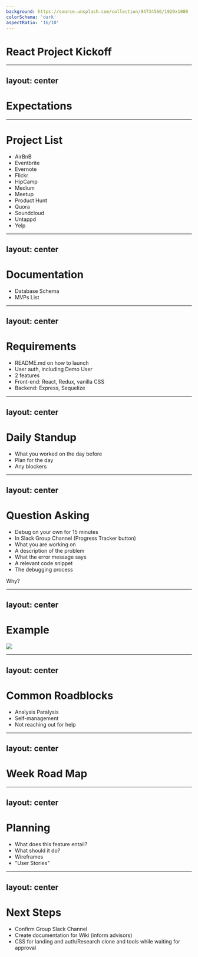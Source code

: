 ```yaml
---
background: https://source.unsplash.com/collection/94734566/1920x1080
colorSchema: 'dark'
aspectRatio: '16/10'
---
```


# React Project Kickoff

---
layout: center
---

# Expectations

---

# Project List

* AirBnB
* Eventbrite
* Evernote
* Flickr
* HipCamp
* Medium
* Meetup
* Product Hunt
* Quora
* Soundcloud
* Untappd
* Yelp

---
layout: center
---

# Documentation

* Database Schema
* MVPs List

---
layout: center
---

# Requirements

* README.md on how to launch
* User auth, including Demo User
* 2 features
* Front-end: React, Redux, vanilla CSS
* Backend: Express, Sequelize

---
layout: center
---

# Daily Standup

* What you worked on the day before
* Plan for the day
* Any blockers

---
layout: center
---

# Question Asking

* Debug on your own for 15 minutes
* In Slack Group Channel (Progress Tracker button)
* What you are working on
* A description of the problem
* What the error message says
* A relevant code snippet
* The debugging process

Why?

---
layout: center
---

# Example
<img src="https://res.cloudinary.com/dk7yhcz2v/image/upload/v1627335590/app_academy/good-q_yrolr6.png" />

---
layout: center
---

# Common Roadblocks

* Analysis Paralysis
* Self-management
* Not reaching out for help

---
layout: center
---

# Week Road Map

---
layout: center
---

# Planning

* What does this feature entail?
* What should it do?
* Wireframes
* "User Stories"

<!-- Importance of planning -->

---
layout: center
---

# Next Steps

* Confirm Group Slack Channel
* Create documentation for Wiki (inform advisors)
* CSS for landing and auth/Research clone and tools while waiting for approval
